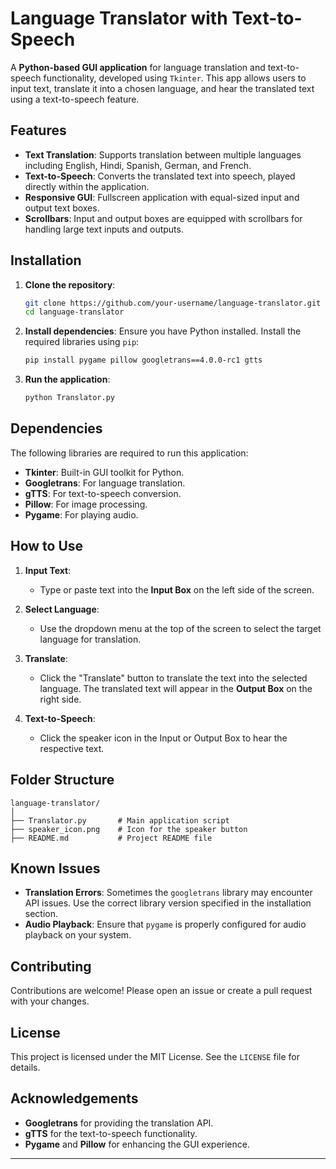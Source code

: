 # Language Translator with Text-to-Speech

A **Python-based GUI application** for language translation and text-to-speech functionality, developed using `Tkinter`. This app allows users to input text, translate it into a chosen language, and hear the translated text using a text-to-speech feature.

## Features

- **Text Translation**: Supports translation between multiple languages including English, Hindi, Spanish, German, and French.
- **Text-to-Speech**: Converts the translated text into speech, played directly within the application.
- **Responsive GUI**: Fullscreen application with equal-sized input and output text boxes.
- **Scrollbars**: Input and output boxes are equipped with scrollbars for handling large text inputs and outputs.

## Installation

1. **Clone the repository**:
   ```bash
   git clone https://github.com/your-username/language-translator.git
   cd language-translator
   ```

2. **Install dependencies**:
   Ensure you have Python installed. Install the required libraries using `pip`:
   ```bash
   pip install pygame pillow googletrans==4.0.0-rc1 gtts
   ```

3. **Run the application**:
   ```bash
   python Translator.py
   ```

## Dependencies

The following libraries are required to run this application:

- **Tkinter**: Built-in GUI toolkit for Python.
- **Googletrans**: For language translation.
- **gTTS**: For text-to-speech conversion.
- **Pillow**: For image processing.
- **Pygame**: For playing audio.

## How to Use

1. **Input Text**:
   - Type or paste text into the **Input Box** on the left side of the screen.

2. **Select Language**:
   - Use the dropdown menu at the top of the screen to select the target language for translation.

3. **Translate**:
   - Click the "Translate" button to translate the text into the selected language. The translated text will appear in the **Output Box** on the right side.

4. **Text-to-Speech**:
   - Click the speaker icon in the Input or Output Box to hear the respective text.

## Folder Structure

```
language-translator/
│
├── Translator.py       # Main application script
├── speaker_icon.png    # Icon for the speaker button
├── README.md           # Project README file
```

## Known Issues

- **Translation Errors**: Sometimes the `googletrans` library may encounter API issues. Use the correct library version specified in the installation section.
- **Audio Playback**: Ensure that `pygame` is properly configured for audio playback on your system.

## Contributing

Contributions are welcome! Please open an issue or create a pull request with your changes.

## License

This project is licensed under the MIT License. See the `LICENSE` file for details.

## Acknowledgements

- **Googletrans** for providing the translation API.
- **gTTS** for the text-to-speech functionality.
- **Pygame** and **Pillow** for enhancing the GUI experience.

---

